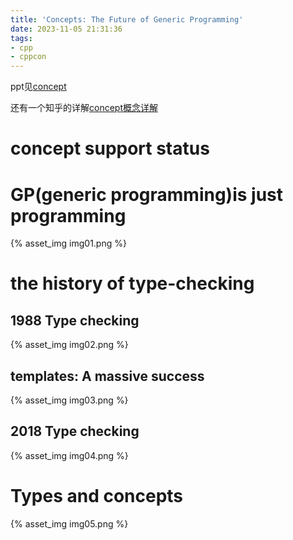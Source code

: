 ```yaml
---
title: 'Concepts: The Future of Generic Programming'
date: 2023-11-05 21:31:36
tags:
- cpp
- cppcon
---
```


ppt见[concept](/引用资源/cppcon/)

还有一个知乎的详解[concept概念详解](https://zhuanlan.zhihu.com/p/266086040)

<!-- more -->

# concept support status

# GP(generic programming)is just programming

{% asset_img img01.png %}


# the history of type-checking

## 1988 Type checking

{% asset_img img02.png %}

## templates: A massive success

{% asset_img img03.png %}

## 2018 Type checking

{% asset_img img04.png %}

# Types and concepts

{% asset_img img05.png %}